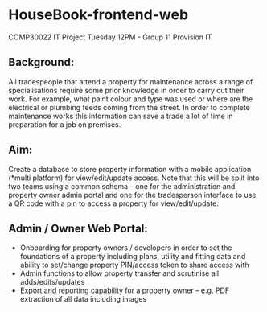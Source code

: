 # HouseBook-frontend-web
COMP30022 IT Project Tuesday 12PM - Group 11
Provision IT 
## Background:
All tradespeople that attend a property for maintenance across a range of specialisations require
some prior knowledge in order to carry out their work. For example, what paint colour and type was
used or where are the electrical or plumbing feeds coming from the street. In order to complete
maintenance works this information can save a trade a lot of time in preparation for a job on
premises.
## Aim:
Create a database to store property information with a mobile application (*multi platform) for
view/edit/update access. Note that this will be split into two teams using a common schema – one
for the administration and property owner admin portal and one for the tradesperson interface to
use a QR code with a pin to access a property for view/edit/update.
## Admin / Owner Web Portal:
- Onboarding for property owners / developers in order to set the foundations of a
property including plans, utility and fitting data and ability to set/change property PIN/access
token to share access with
- Admin functions to allow property transfer and scrutinise all adds/edits/updates
- Export and reporting capability for a property owner – e.g. PDF extraction of all data
including images
